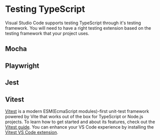 # Testing TypeScript

Visual Studio Code supports testing TypeScript through it's testing framework. You will need to have a right testing extension based on the testing framework that your project uses.

## Mocha

## Playwright

## Jest

## Vitest

[Vitest](https://vitest.dev/) is a modern ESM(EcmaScript modules)-first unit-test framework powered by Vite that works out of the box for TypeScript or Node.js projects. To learn how to get started and about its features, check out the [Vitest guide](https://vitest.dev/guide/). You can enhance your VS Code experience by installing the [Vitest VS Code extension](https://marketplace.visualstudio.com/items?itemName=ZixuanChen.vitest-explorer).
